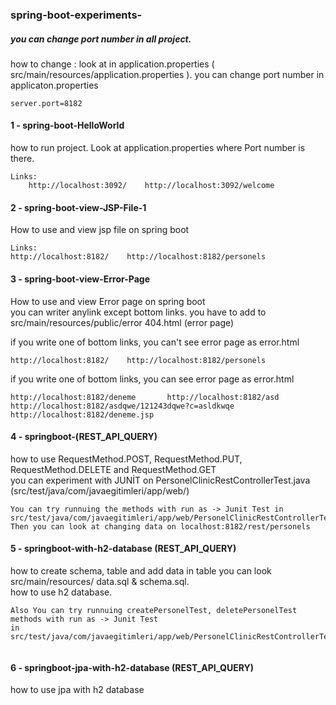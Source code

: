 ### spring-boot-experiments-

##### you can change port number in all project. 
how to change : look at in application.properties ( src/main/resources/application.properties ). you can change port number in applicaton.properties
``` 
server.port=8182
``` 

#### 1 - spring-boot-HelloWorld
how to run project. Look at application.properties where Port number is there. 
``` 
Links: 
    http://localhost:3092/    http://localhost:3092/welcome
```
#### 2 - spring-boot-view-JSP-File-1
How to use and view jsp file on spring boot
``` 
Links: 
http://localhost:8182/    http://localhost:8182/personels
```
#### 3 - spring-boot-view-Error-Page
How to use and view Error page on spring boot<br/>
you can writer anylink  except bottom links. you have to add to src/main/resources/public/error 404.html (error page)  

if you write one of bottom links, you can't see error page as error.html
``` 
http://localhost:8182/    http://localhost:8182/personels
``` 
if you write one of bottom links, you can see error page as error.html
``` 
http://localhost:8182/deneme       http://localhost:8182/asd        
http://localhost:8182/asdqwe/121243dqwe?c=asldkwqe     http://localhost:8182/deneme.jsp
```

#### 4 - springboot-(REST_API_QUERY)
how to use RequestMethod.POST, RequestMethod.PUT, RequestMethod.DELETE and RequestMethod.GET<br/>
you can experiment with JUNİT on PersonelClinicRestControllerTest.java  (src/test/java/com/javaegitimleri/app/web/) 
```   
You can try runnuing the methods with run as -> Junit Test in src/test/java/com/javaegitimleri/app/web/PersonelClinicRestControllerTest.java. 
Then you can look at changing data on localhost:8182/rest/personels
``` 

#### 5 - springboot-with-h2-database (REST_API_QUERY) 
how to create schema, table and add data in table you can look src/main/resources/ data.sql & schema.sql.<br/>
how to use h2 database.

``` 
Also You can try runnuing createPersonelTest, deletePersonelTest methods with run as -> Junit Test 
in src/test/java/com/javaegitimleri/app/web/PersonelClinicRestControllerTest.java.
 
``` 

#### 6 - springboot-jpa-with-h2-database (REST_API_QUERY)
how to use jpa with h2 database<br/>
